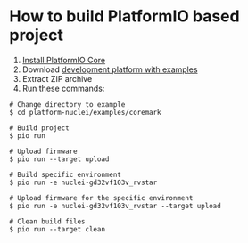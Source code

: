 How to build PlatformIO based project
=====================================

1. [Install PlatformIO Core](http://docs.platformio.org/page/core.html)
2. Download [development platform with examples](https://github.com/Nuclei-Software/platform-nuclei/archive/develop.zip)
3. Extract ZIP archive
4. Run these commands:

```shell
# Change directory to example
$ cd platform-nuclei/examples/coremark

# Build project
$ pio run

# Upload firmware
$ pio run --target upload

# Build specific environment
$ pio run -e nuclei-gd32vf103v_rvstar

# Upload firmware for the specific environment
$ pio run -e nuclei-gd32vf103v_rvstar --target upload

# Clean build files
$ pio run --target clean
```

